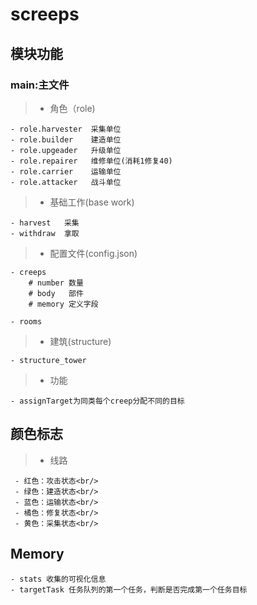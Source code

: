 # screeps

## 模块功能

### main:主文件

> - 角色（role)

    - role.harvester  采集单位
    - role.builder    建造单位
    - role.upgeader   升级单位
    - role.repairer   维修单位(消耗1修复40)
    - role.carrier    运输单位
    - role.attacker   战斗单位

> - 基础工作(base work)

    - harvest   采集
    - withdraw  拿取

> - 配置文件(config.json)

    - creeps
        # number 数量
        # body   部件
        # memory 定义字段

    - rooms

> - 建筑(structure)

    - structure_tower

> - 功能

    - assignTarget为同类每个creep分配不同的目标

## 颜色标志

> - 线路

     - 红色：攻击状态<br/>
     - 绿色：建造状态<br/>
     - 蓝色：运输状态<br/>
     - 橘色：修复状态<br/>
     - 黄色：采集状态<br/>

## Memory

    - stats 收集的可视化信息
    - targetTask 任务队列的第一个任务，判断是否完成第一个任务目标

